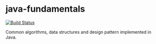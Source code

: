 # java-fundamentals
[![Build Status](https://travis-ci.org/LorenzNickel/java-fundamentals.svg?branch=master)](https://travis-ci.org/LorenzNickel/java-fundamentals)

Common algorithms, data structures and design pattern implemented in Java.
